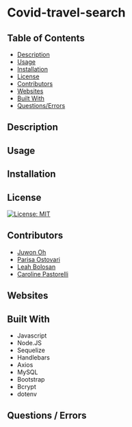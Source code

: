 # Covid-travel-search

## Table of Contents
- [Description](#description)
- [Usage](#usage)
- [Installation](#installation)
- [License](#license)
- [Contributors](#contributors)
- [Websites](#websites)
- [Built With](#built)
- [Questions/Errors](#questions)

## Description


## Usage


## Installation


## License
[![License: MIT](https://img.shields.io/badge/License-MIT-yellow.svg)](https://opensource.org/licenses/MIT)

## Contributors 
- [Juwon Oh](https://github.com/Juwonoh41)
- [Parisa Ostovari](https://github.com/parisa-ostovari)
- [Leah Bolosan](https://github.com/Leah3232)
- [Caroline Pastorelli](https://github.com/cpastorelli)

## Websites


## Built With
- Javascript
- Node.JS
- Sequelize
- Handlebars
- Axios
- MySQL
- Bootstrap
- Bcrypt
- dotenv


## Questions / Errors

